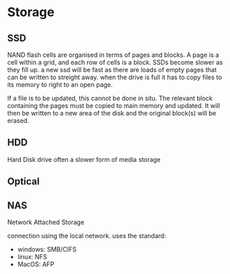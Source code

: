 # Storage
## SSD
NAND flash cells are organised in terms of pages and blocks. A page is a cell within a grid, and each row of cells is a block.
SSDs become slower as they fill up. a new ssd will be fast as there are loads of empty pages that can be written to streight away.
when the drive is full it has to copy files to its memory to right to an open page.

If a file is to be updated, this cannot be done in situ.
The relevant block containing the pages must be copied to main memory and updated. It will then be written to a new area of the disk and the original block(s) will be erased.

## HDD
Hard Disk drive
often a slower form of media storage

## Optical


## NAS
Network Attached Storage

connection using the local network.
uses the standard:
- windows: SMB/CIFS
- linux: NFS
- MacOS: AFP



